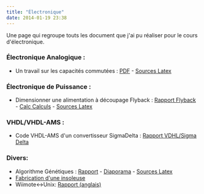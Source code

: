 ```yaml
---
title: "Électronique"
date: 2014-01-19 23:38
---
```

Une page qui regroupe touts les document que j'ai pu réaliser pour le cours d'électronique.

### Électronique Analogique :

*   Un travail sur les capacités commutées : [PDF](https://docs.google.com/viewer?a=v&pid=explorer&chrome=true&srcid=0B6tbPeG2hrjQYThlMDZmNzctNDQ1OS00ZDhmLWE5NTMtZmQ1YjU5NDkzMzM3&hl=fr) - [Sources Latex](https://docs.google.com/leaf?id=0B6tbPeG2hrjQZDQzODc1MmYtMmQ5NS00OTc0LTkxODEtMTk5MWE4YTYyOTBk&hl=fr)

### Électronique de Puissance :

*   Dimensionner une alimentation à découpage Flyback : [Rapport Flyback](https://docs.google.com/viewer?a=v&pid=explorer&chrome=true&srcid=0B6tbPeG2hrjQNWU3OTI4NDYtYTcwYS00YTNhLWFlNzYtNDhlY2U1NWIxOTFh&hl=fr) - [Calc Calculs](https://docs.google.com/leaf?id=0B6tbPeG2hrjQNGYyMTc0NDItOTdmZC00ZWE2LWJkZTktYmNkODdhNTkxYTU4&hl=fr) - [Sources Latex](https://docs.google.com/leaf?id=0B6tbPeG2hrjQNTdhNTNhOTctMjY5NC00NmEzLTgzNjQtY2ZhN2MzNGU5MDI2&hl=fr)

### VHDL/VHDL-AMS :

*   Code VHDL-AMS d'un convertisseur SigmaDelta : [Rapport VDHL/Sigma Delta](https://docs.google.com/viewer?a=v&pid=explorer&chrome=true&srcid=0B6tbPeG2hrjQMjY3Y2YxODUtNzJjMy00ZTg2LTk0ZDYtMDNiMDMwZTcyNjJj&hl=fr)

### Divers:
*   Algorithme Génétiques : [Rapport](https://docs.google.com/viewer?a=v&pid=explorer&chrome=true&srcid=0B6tbPeG2hrjQZDMwNWI5OTItN2FiNi00YWRiLTk0NjQtZjNkNjAyNGYwZjI5&hl=fr) - [Diaporama](https://docs.google.com/leaf?id=0B6tbPeG2hrjQMDlkMTgxMjItY2I2YS00YjFjLWJkNTQtMGRmYzY1ZGQ2NWU1&hl=fr) - [Sources Latex](https://docs.google.com/leaf?id=0B6tbPeG2hrjQNDQyMTk4ZDEtNTk3MS00MDdmLWJmNzEtODgyM2EyOTcxNzNk&hl=fr)
*   [Fabrication d'une insoleuse](/electronics/insoleuse)
*   Wiimote<->Unix: [Rapport (anglais)](https://docs.google.com/open?id=0B6tbPeG2hrjQYTFjZjIzYWYtMDY3OC00Nzc0LTgxNTktNzBjNmFmZTk4ZDcx)
